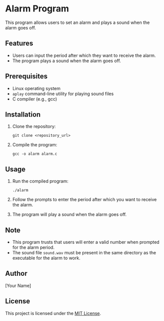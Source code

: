 # Alarm Program

This program allows users to set an alarm and plays a sound when the alarm goes off.

## Features

- Users can input the period after which they want to receive the alarm.
- The program plays a sound when the alarm goes off.

## Prerequisites

- Linux operating system
- `aplay` command-line utility for playing sound files
- C compiler (e.g., gcc)

## Installation

1. Clone the repository:

    ```
    git clone <repository_url>
    ```

2. Compile the program:

    ```
    gcc -o alarm alarm.c
    ```

## Usage

1. Run the compiled program:

    ```
    ./alarm
    ```

2. Follow the prompts to enter the period after which you want to receive the alarm.

3. The program will play a sound when the alarm goes off.

## Note

- This program trusts that users will enter a valid number when prompted for the alarm period.
- The sound file `sound.wav` must be present in the same directory as the executable for the alarm to work.

## Author

[Your Name]

## License

This project is licensed under the [MIT License](LICENSE).
